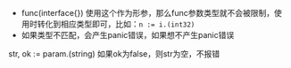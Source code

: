 + func(interface{}) 使用这个作为形参，那么func参数类型就不会被限制，使用时转化到相应类型即可，比如：`n := i.(int32)`
+ 如果类型不匹配，会产生panic错误，如果想不产生panic错误

str, ok := param.(string)
如果ok为false，则str为空，不报错

